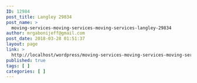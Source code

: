 ```yaml
---
ID: 12984
post_title: Langley 29834
post_name: >
  moving-services-moving-services-moving-services-langley-29834
author: mrgabonijeff@gmail.com
post_date: 2018-03-28 01:51:37
layout: page
link: >
  http://localhost/wordpress/moving-services-moving-services-moving-services-langley-29834/
published: true
tags: [ ]
categories: [ ]
---
```

